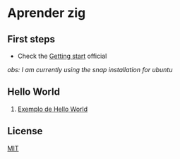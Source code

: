 # Aprender zig

## First steps

- Check the [Getting start](https://ziglang.org/learn/getting-started/) official

*obs: I am currently using the snap installation for ubuntu*


## Hello World

1. [Exemplo de Hello World](./1_Hello_World)

## License

[MIT](./LICENSE)